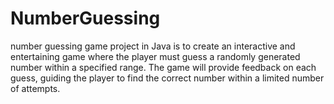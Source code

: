 # NumberGuessing
number guessing game project in Java is to create an interactive and entertaining game where the player must guess a randomly generated number within a specified range. The game will provide feedback on each guess, guiding the player to find the correct number within a limited number of attempts.
